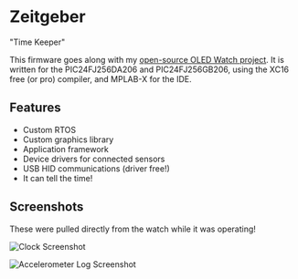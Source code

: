 # Zeitgeber

"Time Keeper"

This firmware goes along with my [open-source OLED Watch project](http://jared.geek.nz/2014/jul/oshw-oled-watch).
It is written for the PIC24FJ256DA206 and PIC24FJ256GB206, using the XC16 free (or pro) compiler, and MPLAB-X for the IDE.

## Features ##

- Custom RTOS
- Custom graphics library
- Application framework
- Device drivers for connected sensors
- USB HID communications (driver free!)
- It can tell the time!

## Screenshots ##

These were pulled directly from the watch while it was operating!

![Clock Screenshot](https://raw.githubusercontent.com/jorticus/zeitgeber-firmware/master/screenshots/screenshot-clock.png "Clock Screenshot")

![Accelerometer Log Screenshot](https://raw.githubusercontent.com/jorticus/zeitgeber-firmware/master/screenshots/screenshot-accelerometer.png "Accelerometer Log Screenshot")
